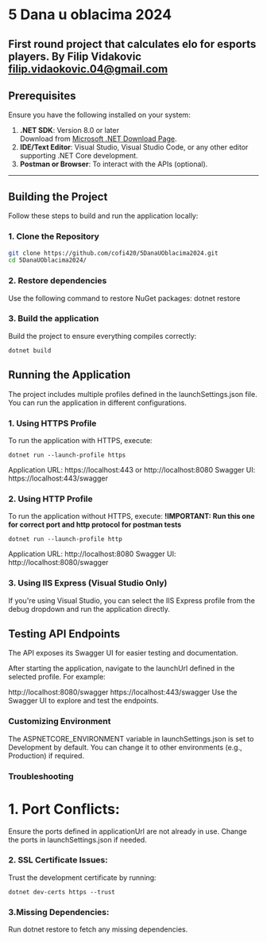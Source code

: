 # 5 Dana u oblacima 2024

First round project that calculates elo for esports players.
By Filip Vidakovic
filip.vidaokovic.04@gmail.com
---

## Prerequisites

Ensure you have the following installed on your system:

1. **.NET SDK**: Version 8.0 or later  
   Download from [Microsoft .NET Download Page](https://dotnet.microsoft.com/download).
2. **IDE/Text Editor**: Visual Studio, Visual Studio Code, or any other editor supporting .NET Core development.
3. **Postman or Browser**: To interact with the APIs (optional).

---

## Building the Project

Follow these steps to build and run the application locally:

### 1. Clone the Repository
```bash
git clone https://github.com/cofi420/5DanaUOblacima2024.git
cd 5DanaUOblacima2024/
```
### 2. Restore dependencies
Use the following command to restore NuGet packages:
dotnet restore

### 3. Build the application
Build the project to ensure everything compiles correctly:
```
dotnet build
```

## Running the Application
The project includes multiple profiles defined in the launchSettings.json file. You can run the application in different configurations.

### 1. Using HTTPS Profile
To run the application with HTTPS, execute:
```
dotnet run --launch-profile https
```

Application URL: https://localhost:443 or http://localhost:8080
Swagger UI: https://localhost:443/swagger
### 2. Using HTTP Profile
To run the application without HTTPS, execute:
**!IMPORTANT: Run this one for correct port and http protocol for postman tests**

```
dotnet run --launch-profile http
```
Application URL: http://localhost:8080
Swagger UI: http://localhost:8080/swagger
### 3. Using IIS Express (Visual Studio Only)
If you're using Visual Studio, you can select the IIS Express profile from the debug dropdown and run the application directly.

## Testing API Endpoints
The API exposes its Swagger UI for easier testing and documentation.

After starting the application, navigate to the launchUrl defined in the selected profile. For example:

http://localhost:8080/swagger
https://localhost:443/swagger
Use the Swagger UI to explore and test the endpoints.

### Customizing Environment
The ASPNETCORE_ENVIRONMENT variable in launchSettings.json is set to Development by default. You can change it to other environments (e.g., Production) if required.

### Troubleshooting
# 1. Port Conflicts:

Ensure the ports defined in applicationUrl are not already in use.
Change the ports in launchSettings.json if needed.
### 2. SSL Certificate Issues:

Trust the development certificate by running:
```
dotnet dev-certs https --trust
```

### 3.Missing Dependencies:

Run dotnet restore to fetch any missing dependencies.
